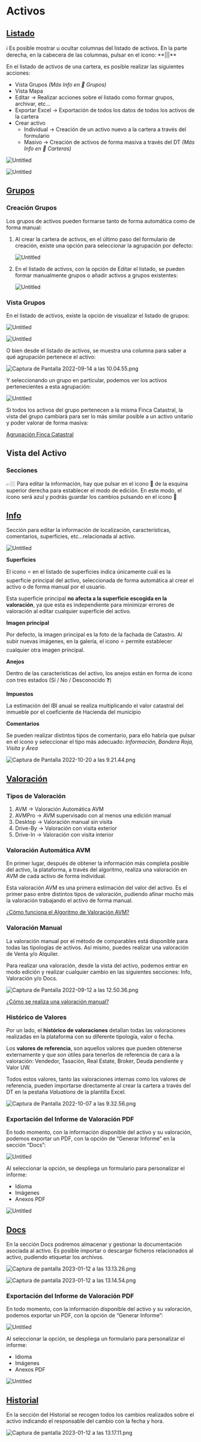 # Activos

## [Listado](/Assets/Listado)
<aside>
ℹ️ Es posible mostrar u ocultar columnas del listado de activos. En la parte derecha, en la cabecera de las columnas, pulsar en el icono: **|||**

</aside>

En el listado de activos de una cartera, es posible realizar las siguientes acciones:

- Vista Grupos *(Más Info en 🏢 Grupos)*
- Vista Mapa
- Editar → Realizar acciones sobre el listado como formar grupos, archivar, etc…
- Exportar Excel → Exportación de todos los datos de todos los activos de la cartera
- Crear activo
    - Individual → Creación de un activo nuevo a la cartera a través del formulario
    - Masivo → Creación de activos de forma masiva a través del DT *(Más Info en 🏪 Carteras)*

![Untitled](/images/Assets/Untitled.png)

![Untitled](/images/Assets/Untitled%201.png)

## [Grupos](/Assets/Groups)

### **Creación Grupos**

Los grupos de activos pueden formarse tanto de forma automática como de forma manual:

1. Al crear la cartera de activos, en el último paso del formulario de creación, existe una opción para seleccionar la agrupación por defecto:
    
    ![Untitled](/images/Groups/Untitled.png)
    
2. En el listado de activos, con la opción de Editar el listado, se pueden formar manualmente grupos o añadir activos a grupos existentes:
    
    ![Untitled](/images/Groups/Untitled%201.png)
    

### **Vista Grupos**

En el listado de activos, existe la opción de visualizar el listado de grupos:

![Untitled](/images/Groups/Untitled%202.png)

![Untitled](/images/Groups/Untitled%203.png)

O bien desde el listado de activos, se muestra una columna para saber a qué agrupación pertenece el activo:

![Captura de Pantalla 2022-09-14 a las 10.04.55.png](/images/Groups/Captura_de_Pantalla_2022-09-14_a_las_10.04.55.png)

Y seleccionando un grupo en particular, podemos ver los activos pertenecientes a esta agrupación:

![Untitled](/images/Groups/Untitled%204.png)

Si todos los activos del grupo pertenecen a la misma Finca Catastral, la vista del grupo cambiará para ser lo más similar posible a un activo unitario y poder valorar de forma masiva:

[Agrupación Finca Catastral](/Assets/CadastralGroup)
## Vista del Activo

### Secciones

<aside>
👉🏼 Para editar la información, hay que pulsar en el icono 📝 de la esquina superior derecha para establecer el modo de edición. En este modo, el icono será azul y podrás guardar los cambios pulsando en el icono 💾

</aside>

## [Info](/Assets/Info)


Sección para editar la información de localización, características, comentarios, superficies, etc…relacionada al activo.

![Untitled](/images/Info/Untitled.png)

**********************Superficies**********************

El icono ⭐ en el listado de superficies indica únicamente cuál es la superficie principal del activo, seleccionada de forma automática al crear el activo o de forma manual por el usuario. 

Esta superficie principal **no afecta a la superficie escogida en la valoración**, ya que esta es independiente para minimizar errores de valoración al editar cualquier superficie del activo.

************************Imagen principal************************

Por defecto, la imagen principal es la foto de la fachada de Catastro. Al subir nuevas imágenes, en la galería, el icono ⭐ permite establecer cualquier otra imagen principal.

**********Anejos**********

Dentro de las características del activo, los anejos están en forma de icono con tres estados (Sí / No / Desconocido ❓)

**********Impuestos**********

La estimación del IBI anual se realiza multiplicando el valor catastral del inmueble por el coeficiente de Hacienda del municipio

**********************Comentarios**********************

Se pueden realizar distintos tipos de comentario, para ello habría que pulsar en el icono y seleccionar el tipo más adecuado: *Información, Bandera Roja, Visita y Área*

![Captura de Pantalla 2022-10-20 a las 9.21.44.png](/images/Info/Captura_de_Pantalla_2022-10-20_a_las_9.21.44.png)

## [Valoración](/Assets/Valuation)

### Tipos de Valoración

1. AVM → Valoración Automática AVM
2. AVMPro → AVM supervisado con al menos una edición manual
3. Desktop → Valoración manual sin visita
4. Drive-By → Valoración con visita exterior
5. Drive-In → Valoración con visita interior

### Valoración Automática AVM

En primer lugar, después de obtener la información más completa posible del activo, la plataforma, a través del algoritmo, realiza una valoración en AVM de cada activo de forma individual.

Esta valoración AVM es una primera estimación del valor del activo. Es el primer paso entre distintos tipos de valoración, pudiendo afinar mucho más la valoración trabajando el activo de forma manual.

[¿Cómo funciona el Algoritmo de Valoración AVM?](https://www.notion.so/C-mo-funciona-el-Algoritmo-de-Valoraci-n-AVM-0c7f427acac545b2b9cc8a767c517105)

### Valoración Manual

La valoración manual por el método de comparables está disponible para todas las tipologías de activos. Así mismo, puedes realizar una valoración de Venta y/o Alquiler.

Para realizar una valoración, desde la vista del activo, podemos entrar en modo edición y realizar cualquier cambio en las siguientes secciones: Info, Valoración y/o Docs.

![Captura de Pantalla 2022-09-12 a las 12.50.36.png](/images/Valuation/Captura_de_Pantalla_2022-09-12_a_las_12.50.36.png)

[¿Cómo se realiza una valoración manual?](https://www.notion.so/C-mo-se-realiza-una-valoraci-n-manual-4bf15879e1404b70902cf2bc42bf8fc2)

### Histórico de Valores

Por un lado, el **histórico de valoraciones** detallan todas las valoraciones realizadas en la plataforma con su diferente tipología, valor o fecha.

Los **valores de referencia**, son aquellos valores que pueden obtenerse externamente y que son útiles para tenerlos de referencia de cara a la valoración: Vendedor, Tasación, Real Estate, Broker, Deuda pendiente y Valor UW.

Todos estos valores, tanto las valoraciones internas como los valores de referencia, pueden importarse directamente al crear la cartera a través del DT en la pestaña *Valuations* de la plantilla Excel.

![Captura de Pantalla 2022-10-07 a las 9.32.56.png](/images/Valuation/Captura_de_Pantalla_2022-10-07_a_las_9.32.56.png)

### Exportación del Informe de Valoración PDF

En todo momento, con la información disponible del activo y su valoración, podemos exportar un PDF, con la opción de “Generar Informe” en la sección “Docs”:

![Untitled](/images/Valuation/Untitled.png)

Al seleccionar la opción, se despliega un formulario para personalizar el informe:

- Idioma
- Imágenes
- Anexos PDF

![Untitled](/images/Valuation/Untitled%201.png)

## [Docs](/Assets/Docs)

En la sección Docs podremos almacenar y gestionar la documentación asociada al activo. Es posible importar o descargar ficheros relacionados al activo, pudiendo etiquetar los archivos.

![Captura de pantalla 2023-01-12 a las 13.13.26.png](/images/Docs/Captura_de_pantalla_2023-01-12_a_las_13.13.26.png)

![Captura de pantalla 2023-01-12 a las 13.14.54.png](/images/Docs/Captura_de_pantalla_2023-01-12_a_las_13.14.54.png)

### Exportación del Informe de Valoración PDF

En todo momento, con la información disponible del activo y su valoración, podemos exportar un PDF, con la opción de “Generar Informe”:

![Untitled](/images/Docs/Untitled.png)

Al seleccionar la opción, se despliega un formulario para personalizar el informe:

- Idioma
- Imágenes
- Anexos PDF

![Untitled](/images/Docs/Untitled%201.png)

## [Historial](/Assets/History)

En la sección del Historial se recogen todos los cambios realizados sobre el activo indicando el responsable del cambio con la fecha y hora.

![Captura de pantalla 2023-01-12 a las 13.17.11.png](/images/History/Captura_de_pantalla_2023-01-12_a_las_13.17.11.png)